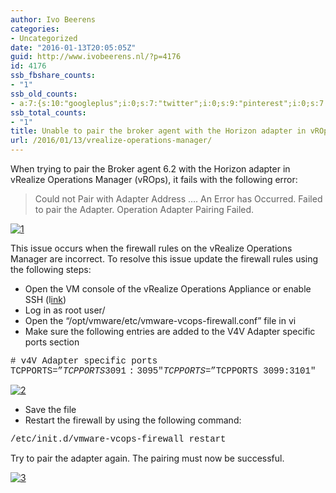 ```yaml
---
author: Ivo Beerens
categories:
- Uncategorized
date: "2016-01-13T20:05:05Z"
guid: http://www.ivobeerens.nl/?p=4176
id: 4176
ssb_fbshare_counts:
- "1"
ssb_old_counts:
- a:7:{s:10:"googleplus";i:0;s:7:"twitter";i:0;s:9:"pinterest";i:0;s:7:"fbshare";i:1;s:8:"linkedin";i:0;s:6:"reddit";i:0;s:6:"tumblr";i:0;}
ssb_total_counts:
- "1"
title: Unable to pair the broker agent with the Horizon adapter in vROps
url: /2016/01/13/vrealize-operations-manager/
---
```


When trying to pair the Broker agent 6.2 with the Horizon adapter in vRealize Operations Manager (vROps), it fails with the following error:

> Could not Pair with Adapter Address …. An Error has Occurred. Failed to pair the Adapter. Operation Adapter Pairing Failed.

[![1](http://localhost/wp-content/uploads/2016/01/1-300x224.png)](http://localhost/wp-content/uploads/2016/01/1.png)

This issue occurs when the firewall rules on the vRealize Operations Manager are incorrect. To resolve this issue update the firewall rules using the following steps:

- Open the VM console of the vRealize Operations Appliance or enable SSH (l[ink](http://localhost/2015/12/08/4105/))
- Log in as root user/
- Open the “/opt/vmware/etc/vmware-vcops-firewall.conf” file in vi
- Make sure the following entries are added to the V4V Adapter specific ports section

<span style="font-family: 'Courier New';">\# v4V Adapter specific ports  
TCPPORTS=”$TCPPORTS 3091:3095″  
TCPPORTS=”$TCPPORTS 3099:3101″</span>

[![2](http://localhost/wp-content/uploads/2016/01/2-300x38.png)](http://localhost/wp-content/uploads/2016/01/2.png)

- Save the file
- Restart the firewall by using the following command:

<span style="font-family: 'Courier New';">/etc/init.d/vmware-vcops-firewall restart</span>

Try to pair the adapter again. The pairing must now be successful.

[![3](http://localhost/wp-content/uploads/2016/01/3-300x223.png)](http://localhost/wp-content/uploads/2016/01/3.png)
